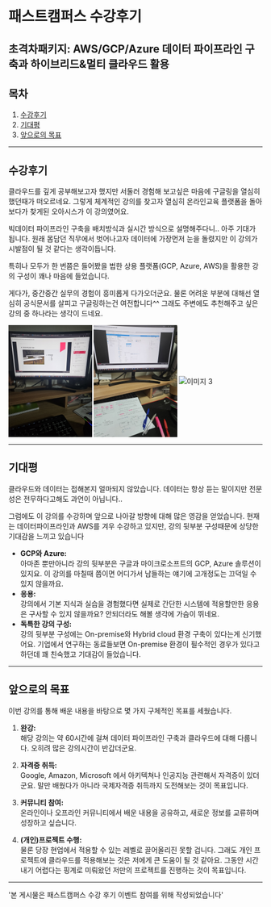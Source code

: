 # 패스트캠퍼스 수강후기
## 초격차패키지: AWS/GCP/Azure 데이터 파이프라인 구축과 하이브리드&멀티 클라우드 활용

## 목차
1. [수강후기](#수강후기)
2. [기대평](#기대평)
3. [앞으로의 목표](#앞으로의-목표)

---

## 수강후기
 클라우드를 깊게 공부해보고자 했지만 서둘러 경험해 보고싶은 마음에 구글링을 열심히했던때가 떠오르네요. 그렇게 체계적인 강의를 찾고자 열심히 온라인교육 플랫폼을 돌아보다가 찾게된 오아시스가 이 강의였어요.
 
빅데이터 파이프라인 구축을 배치방식과 실시간 방식으로 설명해주다니.. 아주 기대가 됩니다.
원래 몸담던 직무에서 벗어나고자 데이터에 가장먼저 눈을 돌렸지만 이 강의가 시발점이 될 것 같다는 생각이듭니다.

특히나 모두가 한 번쯤은 들어봤을 법한 상용 플랫폼(GCP, Azure, AWS)을 활용한 강의 구성이 꽤나 마음에 들었습니다.

게다가, 중간중간 실무의 경험이 흥미롭게 다가오더군요. 물론 어려운 부분에 대해선 열심히 공식문서를 살피고 구글링하는건 여전합니다^^ 그래도 주변에도 추천해주고 싶은 강의 중 하나라는 생각이 드네요.

<html>
    <div style="display: flex; justify-content: space-between; align-items: center;">
        <img src="img/수강이미지.jpg" alt="이미지 1" style="width: 33%; height: auto;">
        <img src="img/수강이미지2.jpg" alt="이미지 2" style="width: 33%; height: auto;">
        <img src="img/수강이미지3.jpg" alt="이미지 3" style="width: 33%; height: auto;">
    </div>
</html>

<!-- ![수강 이미지](img/수강이미지.jpg "하얀 강아지") -->

---

## 기대평
클라우드와 데이터는 접해본지 얼마되지 않았습니다. 데이터는 항상 듣는 말이지만 전문성은 전무하다고해도 과언이 아닙니다..

그럼에도 이 강의를 수강하며 앞으로 나아갈 방향에 대해 많은 영감을 얻었습니다. 현재는 데이터파이프라인과 AWS를 겨우 수강하고 있지만, 강의 뒷부분 구성때문에 상당한 기대감을 느끼고 있습니다

- **GCP와 Azure:**  
아마존 뿐만아니라 강의 뒷부분은 구글과 마이크로소프트의 GCP, Azure 솔루션이 있지요. 이 강의를 마칠때 쯤이면 어디가서 남들하는 얘기에 고개정도는 끄덕일 수 있지 않을까요.  
- **응용:**  
강의에서 기본 지식과 실습을 경험했다면 실제로 간단한 시스템에 적용할만한 응용은 구사할 수 있지 않을까요? 안되더라도 해볼 생각에 가슴이 뛰네요.
- **독특한 강의 구성:**  
강의 뒷부분 구성에는 On-premise와 Hybrid cloud 환경 구축이 있다는게 신기했어요. 기업에서 연구하는 동료들보면 On-premise 환경이 필수적인 경우가 있다고 하던데 꽤 친숙했고 기대감이 들었습니다.

---

## 앞으로의 목표
이번 강의를 통해 배운 내용을 바탕으로 몇 가지 구체적인 목표를 세웠습니다.

1. **완강:**  
   해당 강의는 약 60시간에 걸쳐 데이터 파이프라인 구축과 클라우드에 대해 다룹니다. 오히려 많은 강의시간이 반갑더군요.
   
2. **자격증 취득:**  
   Google, Amazon, Microsoft 에서 아키텍쳐나 인공지능 관련해서 자격증이 있더군요. 말만 배웠다가 아니라 국제자격증 취득까지 도전해보는 것이 목표입니다.  

3. **커뮤니티 참여:**  
   온라인이나 오프라인 커뮤니티에서 배운 내용을 공유하고, 새로운 정보를 교류하며 성장하고 싶습니다.

4. **(개인)프로젝트 수행:**  
   물론 당장 현업에서 적용할 수 있는 레벨로 끌어올리진 못할 겁니다. 그래도 개인 프로젝트에 클라우드를 적용해보는 것은 저에게 큰 도움이 될 것 같아요. 그동안 시간내기 어렵다는 핑계로 미뤄왔던 저만의 프로젝트를 진행하는 것이 목표입니다.

---
'본 게시물은 패스트캠퍼스 수강 후기 이벤트 참여를 위해 작성되었습니다'
